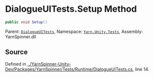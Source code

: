 # DialogueUITests.Setup Method


```csharp
public void Setup()
```



<div class="class-metadata">

Parent: [`DialogueUITests`](/api/csharp/yarn.unity.tests/dialogueuitests.md), Namespace: [`Yarn.Unity.Tests`](/api/csharp/yarn.unity.tests/README.md), Assembly: YarnSpinner.dll
</div>

## Source
Defined in [../YarnSpinner-Unity-Dev/Packages/YarnSpinner/Tests/Runtime/DialogueUITests.cs](https://github.com/YarnSpinnerTool/YarnSpinner-Unity//blob/develop/Tests/Runtime/DialogueUITests.cs#L14), line 14.
